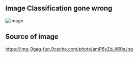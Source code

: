 ## Image Classification gone wrong

![image](https://user-images.githubusercontent.com/59824729/135705918-4b2172fb-87da-4866-bc0f-584a73526e8a.png)

## Source of image 

https://img-9gag-fun.9cache.com/photo/amP6xZd_460s.jpg


